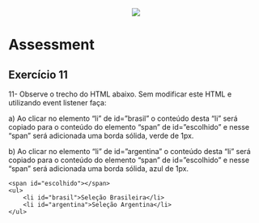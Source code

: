 <p align="center">
    <img src="https://www.infnet.edu.br/infnet/wp-content/themes/infnet.homepage//assets/img/LogoInfnetRodape.png"/>
</p>

# Assessment

## Exercício 11

11-	Observe o trecho do HTML abaixo. Sem modificar este HTML e utilizando event listener faça:

a)	Ao clicar no elemento “li” de id=”brasil” o conteúdo desta “li” será copiado para o conteúdo do elemento “span” de id=”escolhido” e nesse “span” será adicionada uma borda sólida, verde de 1px.

b)	Ao clicar no elemento “li” de id=”argentina” o conteúdo desta “li” será copiado para o conteúdo do elemento “span” de id=”escolhido” e nesse “span” será adicionada uma borda sólida, azul de 1px.

    <span id="escolhido"></span>
    <ul>
        <li id="brasil">Seleção Brasileira</li>
        <li id="argentina">Seleção Argentina</li>
   	</ul> 

